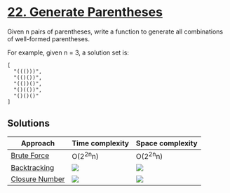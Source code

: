 # [22. Generate Parentheses](https://leetcode.com/problems/generate-parentheses/)

Given n pairs of parentheses, write a function to generate all combinations of well-formed parentheses.

For example, given n = 3, a solution set is:

```
[
  "((()))",
  "(()())",
  "(())()",
  "()(())",
  "()()()"
]
```

## Solutions

|   Approach  | Time complexity | Space complexity |
|-------------|-----------------|------------------|
| [Brute Force](solution1.md) | O(2<sup>2n</sup>n) | O(2<sup>2n</sup>n) |
| [Backtracking](solution2.md) | ![](3.png) | ![](3.png) |
| [Closure Number](solution3.md) | ![](3.png) | ![](3.png) |
